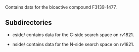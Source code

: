 Contains data for the bioactive compound F3139-1477.

## Subdirectories

- cside/ contains data for the C-side search space on rv1821.

- nside/ contains data for the N-side search space on rv1821.

